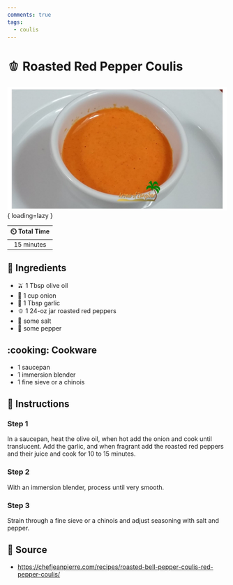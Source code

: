 ```yaml
---
comments: true
tags:
  - coulis
---
```

# :bell_pepper: Roasted Red Pepper Coulis

![Roasted Red Pepper Coulis](../assets/images/roasted-red-pepper-coulis.jpg){ loading=lazy }

| :timer_clock: Total Time |
|:-----------------------: |
| 15 minutes |

## :salt: Ingredients

- :olive: 1 Tbsp olive oil
- :onion: 1 cup onion
- :garlic: 1 Tbsp garlic
- :bell_pepper: 1 24-oz jar roasted red peppers
- :salt: some salt
- :salt: some pepper

## :cooking: Cookware

- 1 saucepan
- 1 immersion blender
- 1 fine sieve or a chinois

## :pencil: Instructions

### Step 1

In a saucepan, heat the olive oil, when hot add the onion and cook until translucent. Add the garlic, and when fragrant
add the roasted red peppers and their juice and cook for 10 to 15 minutes.

### Step 2

With an immersion blender, process until very smooth.

### Step 3

Strain through a fine sieve or a chinois and adjust seasoning with salt and pepper.

## :link: Source

- <https://chefjeanpierre.com/recipes/roasted-bell-pepper-coulis-red-pepper-coulis/>
